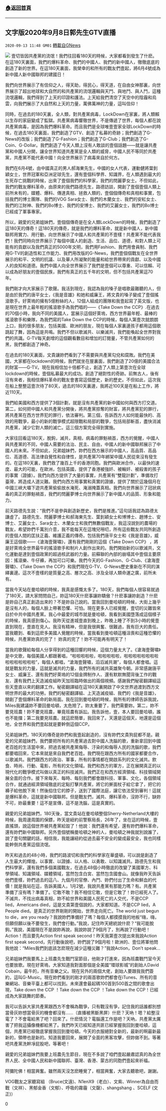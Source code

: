 ###  [:house:返回首頁](https://github.com/ourhimalayas/txt)
---

## 文字版2020年9月8日郭先生GTV直播
`2020-09-13 11:48 GM01` [轉載自GNews](https://gnews.org/zh-hant/352650/)

![](https://s3.amazonaws.com/gnews-media-offload/wp-content/uploads/2020/09/13113938/FCF338BC-3B96-4BE7-AABE-B47FB8777FB5.png)
壹切皆因共產黨的流氓！我們往回看180天的時候，大家都看到發生了什麽。在這180天裏面，我們的爆料革命、我們的中國人、我們的新中國人，徹徹底底的創造了新的世界。在這180天裏面，我榮幸的和所有的戰友們壹起，將6月4號成為新中國人新中國聯邦的建國日！

我們向世界展示了有信仰之人，得天助，得民心，得天道，在自由女神那裏，向世界展示了超出地球和大自然的和共產黨的流氓邏輯與天鬥、與地鬥、與人鬥，這種流氓邏輯，我們得到了上天的印證和護法。上天給我們清空了天空中的陰霾和烏雲，向我們展示了大自然和上天的力量，萬佛萬神的力量，這叫信仰！

同時，在過去的180天裏，全人類，對共產黨病毒，LockDown在家裏，將人類賴以生存的家庭變成了監獄。共產黨病毒響徹世界，不是傳遞了世界，每個人都在說共產黨病毒，是因為我們爆料革命。而且我們是全球唯壹壹家全球LockDown的時候，在過去180天裏面，我們創造了GTV、創造了私募的奇跡；我們創造了G-News的改版；我們創造了G-Fashion；我們創造了G-Club；我們創造了G-Coin、G-Dollar。我們創造了今天人類上沒有人敢談的壹個話題——就是讓共產黨和中國人分開，讓全世界知道共產黨是全人類的威脅，中國人民不等同於共產黨，共產黨不能代表中國！向全世界展示了病毒來自於何方。

我們在6月4號，由中國真正的男人郝海東先生，中國的女人代表，運動健將葉釗穎女士，世界冠軍和亞洲足球先生，還有壹個科學界、知識界，在人類遇到最大的生死存亡挑戰的時候，出來了壹個我們的科學家，我們的閆麗夢女士。不但如此，我們的戰友爆料革命，由原來的我們路德先生，路德訪談，開創了壹個壹個人類上前所未有的，媒體、爆料、傳達真相、拯救人類的，壹個個傳奇和真相和事實，包括我們的博士團隊、我們的VOG Sara女士、我們的木蘭女士、我們的安紅女士、我們的江財神、我們的Bo博士、我們的安博士、我們的艾麗女士，我們的Bo博士已經成了軍事專家。

所以，親愛的兄弟姐妹們，壹個個傳奇是在全人類LockDown的時候，我們創造了這180天的傳奇！這180天的傳奇，就是我們的爆料革命，就是新中國人，新中國聯邦用實力、用行動，向世界展示了中國人和共產黨的不壹樣！共產黨不能代表我們！我們同時向世界展示了每個中國人的創造、生活、品位、道德，和對人類上可能有的貢獻以及我們真正的5000年文明，我們用Fashion、我們用會員制、我們用G-TV的創造性和工作能力、我們用改版的G-News，我們壹個個戰友在全世界展示的和平、文明的抗議、以及華人所凝聚的能量和給世界帶來的貢獻、以及中國人的良知和道德。我們中國人向全世界展示了我們是壹個可以尊重、可以信賴、可以成為好朋友的壹個民族，我們有真正的五千年的文明，但不包括共產黨這70年。

我們剛才向大家展示了歌聲。我活到現在，我認為我的嗓子是唱歌最難聽的人，但是由於我們的唐平女士，《我是音雄》和她和威廉王，將文貴的嗓子變成了壹個搖滾歌手。好萊塢的擁有5億粉絲的人，12個人組成的團隊和我壹起寫了英文版，也是現在世界上最年輕的搖滾歌手為我們唱的——《Take Down the CCP》.在過去的70個小時，我向不同的美國人，當展示這個好萊塢，西方世界最年輕、最棒的搖滾歌手和樂隊，為我們寫的Take Down the CCP的時候，每個人第壹次就朗朗上口，我的很多朋友，包括美國、歐洲的朋友，現在每個人家裏邊孩子都用這個歌跳起了舞，因為這是共鳴。我們不但以歌滅共、以樂滅共，我們能喚起全世界對我們的共識。G-TV每天劇增的這個觀看數目和增加的訂閱量，不管共產黨如何的黑，我們都創造了神奇。

在過去的180天裏面，文貴讓妳們看到了不需要與共產黨勾兌和腐敗。我們在美國，大家都在lockdown的時候，我們就坐在屋裏面，我們創造了20億的美國合法的財富——G-TV。現在我相信加十倍都不止，創造了人類上第壹次在全球lockdown的時候，壹個私募最大的成功。創造了絕對性的奇跡。前無古人，後有沒有來者，我相信爆料革命的戰友會書寫這個歷史，新的歷史。不但如此，這次我在船上整整這壹次待了80天，過去的180天裏邊，我將近100天是在船上工作，將近110天。

我們給美國和西方提供了3個計劃，就是沒有共產黨的新中國如何與西方打交道。第二，如何把中國人和共產黨分開後，將共產黨掠奪的財富，將共產黨犯的罪行，將共產黨在西方世界犯的罪行，依法審判。第三個，告訴西方人如何能最快的、高效的用戰爭，最小的新的戰爭模式超限戰和局部的戰爭，包括局部斬首，盡快消滅共產黨，減少它對人類的滅亡。這三個方案完全得到實施。

大家往回看這180天，脫鉤，滅共，真相，病毒的罪魁禍首，西方的覺醒，中國人與共產黨的不同，中國人需要的法治、民主、自由，中國人的新中國聯邦展示了中國人的未來。不但如此，兄弟姐妹們，妳們在西方展示的中國人，高品質、高品位、高道德、高法律自覺性和自律性，是共產黨70年綁架中國人民從來沒有發生的。在這180天裏，我們救了幾百上千的香港同胞。我們與歐洲合作，以最快的速度、最大的可能，在歐洲，包括英國，提供了香港被強奸、被輪奸、被殺害的孩子的事實（證據）。我們向西方提供了大量的事實，共產黨有“雙龍計劃”，準備攻打臺灣，將造成人道災難。我們向西方用事實和真實的證據，提供了關於這幾個月在中國三峽大壩下遊共產黨偷偷放水淹死、淹溺掩蓋真相。我們向世界展示了冠狀病毒的真正的罪魁禍首，我們的閆麗夢博士向世界展示了新中國人的品質、形象和能力。

前天路德先生說：“我們不是參與創造新歷史，我們是推進。”這句話我認為路德太謙虛了。路德先生、閆麗夢博士和郝海東先生、葉釗穎女士和博博士、趙博士、安博士、艾麗女士、Sara女士、木蘭女士和我們無數個戰友，我這沒說到的農場的戰友，希望妳們千萬別介意，我不能每天在這塊兒嘮叨，所有這些戰友共同所創造的壹個人間的匡扶正義、維護正義的傳奇。包括我們唐平女士和《我是音雄》，威廉王這個歌——《滄海壹聲嘯》，還有我們剛剛的這個《Take Down CCP》 ，將是好萊塢全世界最牛的搖滾歌手和制片人創作出來的。我們開始新的以歌滅共，文化運動是達到壹個政黨的超過核武器的力量。前蘇聯的內部的崩塌其中壹個主要原因：搖滾樂、牛仔褲，再加可口可樂。我們今天的G-Fashion、G-Club、《滄海壹聲嘯》、《Take Down the CCP》和我們現在G-TV、G-News歷史重新在不同的演繹裏邊。這次不壹樣的是質量之高、層次之高、涉及全球人類命運之廣，前所未有。

當我今天站在曼哈頓的時候，我真是感慨太多了。180天，我們每個人很容易就過了180天，請大家問問自己，妳這180天什麽事讓妳驕傲？什麽事讓妳創造？什麽是妳自己真正創造出來的？不是妳自己說的。當我回到曼哈頓的時候，大街上幾乎是沒有人的，每個人臉上帶著恐懼、可怕。現在更多人已經覺醒，壹切的災難皆來自於中共中國共產黨。我心中最愛的城市就是曼哈頓，我看到美國墮落成這個樣子的時候，我真感到傷心。我昨天從進城壹直到晚上，昨晚上睡了不到3小時的覺壹直到現在，壹直在見人。我沒有精神，但是我很興奮、很難過，我有巨大的責任。當我聽到、看到這麽多美國人覺醒的時候，當我看到曼哈頓這種沮喪和這種恐懼的時候，共產黨妳真的完了！ 妳真的完了！妳不可能再有明天了！

當我的歌聲給每個人分享得到的這種回響的時候，這個力量太大了。《滄海壹聲嘯》是中文歌，每個美國人都跟著唱，“啦啦啦啦啦，啦啦啦啦啦，啦啦啦啦啦啦啦啦啦啦啦啦啦啦啦”，每個人都唱，“滄海壹聲嘯，滔滔滅共潮”，每個人都會唱。這就是戰友的力量，這就是滅共的力量，我們所有的滅共英雄聚今朝。非常感謝唐平女士、威廉王、還有我們好萊塢的12個金牌制作人、還有默默無聞背後工作的戰友、還有我們上天造滅疫組昨天加班臨時做出的兩個視頻。感謝我們秘密翻譯組這些天壹直以來的翻譯工作。秘密翻譯組在這180天裏開啟了中文世界過渡到西方文明世界的最大的功勞。我們的秘密翻譯組、上天造滅疫組、我們的《我是音雄》，開創了壹個爆料革命的新局面。我在回到曼哈頓的時候，我所有的律師告訴我說，Miles我建議妳不要回曼哈頓，太危險了。妳太重要了，我們需要妳。第二，妳不要見班農！妳不要見班農，畢竟班農有訴訟。我告訴他，壹，本人要回曼哈頓，誰也不能擋；第二我要見班農。就這麽簡單，我回來了。天還是這個天，地還是這個地，全世界和我們壹起就是要幹倒這個CCP。

兄弟姐妹們，180天的傳奇是妳們和我壹起創造的，沒有妳們文貴狗屁都不是。親愛的兄弟姐妹們，我們要把所有的共產黨過去對中國人洗腦的歌，重新拿回到中國老百姓的生活當中來，把過去被共產黨侮辱、汙染的和侮辱人民的洗腦的歌，我們都要唱回來，它本來就是來自我們老百姓。我們現在跟西方所有的國家都要合作，以歌滅共。我們跟西方的政治、軍事，所有的事情都在開啟系列的文化滅共。飲食、時尚、行動、電影，所有的文化領域。我們和西方的軍方，正在展開真正的以現代化的戰爭模式叫做以真正的科技滅共。我們正在和西方經濟領域、科技領域開展全面的合作。接下來每天、每時、每刻我們都會跟科技、軍事、文化，各個領域合作，就通過經濟領域徹底的定點打擊共產黨，將它的搟面杖子給它拿了，把它的褲子給他脫下來！然後掐住它的脖子，送到了國際法庭，讓它依法受到審判！這就是爆料革命，這就是新中國聯邦。但是戰友們，滅共、爆料革命，沒妳不行，缺妳不可，妳最重要！這不是宣傳，這不是洗腦，這是真實的。

親愛的兄弟姐妹們，180天後，當文貴站在曼哈頓整個Sherry-Netherland大樓的時候，我周邊周圍的保鏢，昨天是紐約前警察局長，26年了，坐在這的時候，壹直搖頭，說這個世界被共產黨給毀了！他說：我們還有希望，還有妳們爆料革命，還有妳們新中國聯邦。另外壹個號稱曼哈頓之神的人，曼哈頓之神我就別說誰了，說了壹句關鍵的話，相信我，我能讓紐約從過去最不安全的變成最安全，我也同樣能幹倒共產黨這個流氓。

昨天和過去的48小時，我們的路波切和我們的科學家在華盛頓，可以說是創造了人生最大的輝煌。以事實、以證據、以人格、以勇敢、以知識滅共。路德先生和我們科學家，還有我們多個美國戰友，在過去48個小時徹底的改變了美國軍方、科學領域、知識領域、媒體領域，當然包含白宮、當然包含國會山。就像我昨天告訴他們壹樣，妳們過去的這八、九個月的官僚、內鬥、妳們付出了生命和鮮血的代價！就是我站在這，告訴美國人，1月2號，我說共產黨有那能力嗎？有。共產黨準備了沒有嗎？準備了。它敢不敢？我不相信它敢，但是它敢了！妳已經死人了。不滅共，不找出病毒真相，妳不給世界和美國人民死亡的人交代，不是CCP lied，Americans died，這是文貴第壹個說的，大家都知道。不是CCP lied，A People died。是真正的世界剛剛的開始，世界走向死亡。The world just begun to die，are you ready？我說妳們準備好了嗎？每個人都摸摸我的地板“嗨，嗨，但願但願以後不要發生，我們會行動。”我說，記住昨天總統說什麽？“我可能脫鉤。”我說，美國現在不是說妳再說，我說妳說了9個月了，別再說了行動吧！Action！而且要先Action first speak second！昨天我第壹次提出來我說Action first speak second，先行動後說吧，妳們說了9個月啦！歐洲的、壹位將軍他問我他說：“Miles我們到底該怎麽現在減少這種災難？”我說Action，Don’t speak…

兄弟姐妹們我要馬上上班農先生戰鬥室節目，他剛才打進來，因為班農戰鬥室今天也要放歌。現在好萊塢，大家知道我對面那個是全美國“環球影城”的創始人David Cobain，最牛的，所有音樂之父。現在另外的兩個大佬，創始人要跟我我們簽約，這叫G-Music。現在妳們看到的剛才的兩首歌妳們都會在iTunes、所有的音樂網站、音樂平臺上都可以找到。未來還會最起碼100首到500首之間的歌會出現，Take down the CCP ！Take down the CCP ！Take down the CCP！已經成為大家跳舞的節奏。

我可以告訴大家共產黨跟西方不會稱為戰爭，只有戰沒有爭，記住我的話誰都別想當骨灰妳想當骨灰的機會都沒有……（直播被黑斷黑屏）什麽？天吶！嗯？給整沒電了？不會電給黑了吧？回來了。什麽情況？電腦還工作是吧？天吶，共產黨太厲害了把我這攝像機都給黑了。我們昨天已經知道共匪已經掌握我回到曼哈頓，這個，共產黨已經徹底掌握我回到曼哈頓。今天的衣服絕對全新的，最新的啊最新最新的，領帶也是新的。知道我要回來，展開了全面的黑客攻擊，但妳做不到。等著吧共產黨洗幹凈屁股吧，等著吧！

親愛的兄弟姐妹們我要上班農先生節目，現在不多說了咱們壹起嚴肅認真的為全世界人民、全中國人民和新中國聯邦、臺灣、香港、蒙古的同胞們壹起來祈福。

阿彌陀佛！相當興奮。雖然兩天沒怎麽睡覺了，相當興奮，大家去聽歌吧，謝謝。

VOG戰友之家聽寫組
（Bruce(文遠)、N1enX9（老白）、文紫、Winner為自由而戰（文祥）、黑郁金香（文郁）、呼吸的霧霾（文罄）、shangshang 、SCELF (文正)）

0
